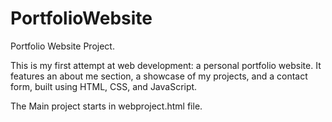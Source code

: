 # PortfolioWebsite
Portfolio Website Project.

This is my first attempt at web development: a personal portfolio website. It features an about me section, a showcase of my projects, and a contact form, built using HTML, CSS, and JavaScript.

The Main project starts in webproject.html file.
